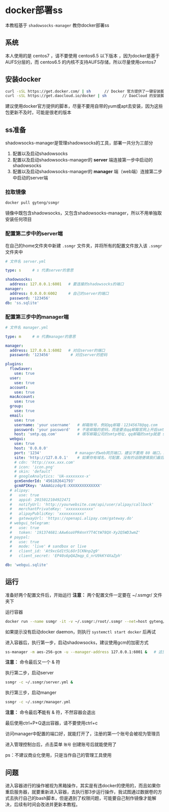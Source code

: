 # docker部署ss

本教程基于 `shadowsocks-manager` 教你docker部署ss

## 系统

本人使用的是 centos7 ，请不要使用 centos6.5 以下版本 ，因为docker是基于AUFS分层的，而 centos6.5 的内核不支持AUFS存储，所以尽量使用centos7

## 安装docker

```bash
curl -sSL https://get.docker.com/ | sh      // Docker 官方提供了一键安装脚本
curl -sSL https://get.daocloud.io/docker | sh       // DaoCloud 的安装脚本
```

建议使用docker官方提供的脚本，尽量不要用自带的yum或apt去安装，因为这些包更新不及时，可能是很老的版本

## ss准备

shadowsocks-manager是管理shadowsocks的工具，部署一共分为三部分

1. 配置以及启动shadowsocks
2. 配置以及启动shadowsocks-manager的 **server** 端连接第一步中启动的shadowsocks
3. 配置以及启动shadowsocks-manager的 **manager** 端（web端）连接第二步中启动的server端

### 拉取镜像

```bash
docker pull gyteng/ssmgr
```

镜像中既包含shadowsocks，又包含shadowsocks-manager，所以不用单独取安装任何项目

### 配置第二步中的server端

在自己的home文件夹中新建 `.ssmgr` 文件夹，并将所有的配置文件放入该 `.ssmgr` 文件夹中

```yml
# 文件名 server.yml

type: s     # s 代表server的意思

shadowsocks:
  address: 127.0.0.1:6001   # 要连接的shadowsocks的端口
manager:
  address: 0.0.0.0:6002     # 自己的server的端口
  password: '123456'
db: 'ss.sqlite'
```

### 配置第三步中的manager端

```yml
# 文件名 manager.yml

type: m     # m 代表manager的意思

manager:
  address: 127.0.0.1:6002   # 对应server的端口
  password: '123456'         # 对应server的密码

plugins:
  flowSaver:
    use: true
  user:
    use: true
  account:
    use: true
  macAccount:
    use: true
  group:
    use: true
  email:
    use: true
    username: 'your username'   # 邮箱账号，例如qq邮箱：12345678@qq.com
    password: 'your password'   # 不是邮箱的密码，而是要去qq邮箱官网上开启smtp服务，如何开启自行搜索，开启后会有一个随机字符串密码
    host: 'smtp.qq.com'         # 填写邮箱公司的smtp地址，qq邮箱的smtp就是 smtp.qq.com
  webgui:
    use: true
    host: '0.0.0.0'
    port: '1234'               # manager的web网页端口，建议不要用 80 端口，50000以上的端口较好
    site: 'http://127.0.0.1'    # 如果你有域名，可配置，没有的话随便填我们最后会通过 ip + port 来访问网页
    # cdn: 'http://xxx.xxx.com'
    # icon: 'icon.png'
    # skin: 'default'
    # googleAnalytics: 'UA-xxxxxxxx-x'
    gcmSenderId: '456102641793'
    gcmAPIKey: 'AAAAGzzdqrE:XXXXXXXXXXXXXX'
  # alipay:
  #   use: true
  #   appid: 2015012104922471
  #   notifyUrl: 'http://yourwebsite.com/api/user/alipay/callback'
  #   merchantPrivateKey: 'xxxxxxxxxxxx'
  #   alipayPublicKey: 'xxxxxxxxxxx'
  #   gatewayUrl: 'https://openapi.alipay.com/gateway.do'
  # webgui_telegram:
  #   use: true
  #   token: '191374681:AAw6oaVPR4nnY7T4CtW78QX-Xy2Q5WD3wmZ'
  # paypal:
  #   use: true
  #   mode: 'live' # sandbox or live
  #   client_id: 'At9xcGd1t5L6OrICKNnp2g9'
  #   client_secret: 'EP40s6pQAZmqp_G_nrU9kKY4XaZph'

db: 'webgui.sqlite'
```

## 运行

准备好两个配置文件后，开始运行
**注意：** 两个配置文件一定要在 ~/.ssmgr/ 文件夹下

运行容器

```bash
docker run --name ssmgr -it -v ~/.ssmgr:/root/.ssmgr --net=host gyteng/ssmgr bash
```

如果提示没有启动docker daemon，则执行 `systemctl start docker` 后再试

进入容器后，执行第一步，启动shadowsocks，建议使用gcm的加密方式

```bash
ss-manager -m aes-256-gcm -u --manager-address 127.0.0.1:6001 &   # 这里的 6001 就是 server.yml 文件中配置的 shadowsocks 的端口
```

**注意：** 命令最后又一个 & 符

执行第二步，启动server

```bash
ssmgr -c ~/.ssmgr/server.yml &
```

执行第三步，启动manger

```bash
ssmgr -c ~/.ssmgr/manager.yml
```

**注意：** 命令最后**不**能有 & 符，不然容器会退出

最后使用ctrl+P+Q退出容器，请不要使用ctrl+c

访问manager中配置的端口好，就能打开了，注册的第一个账号会被视为管理员

进入管理控制台后，点击菜单 `账号` 创建账号后就能使用了

ps：不建议商业化使用，只是当作自己的管理工具使用

## 问题

进入容器进行的操作被视为黑箱操作，其实是有违docker的使用的，而且如果你重启服务器，就要重新进入容器，去执行那3步运行操作，我试图通过数据卷的方式去执行自己的bash脚本，但是遇到了权限问题，可能要自己制作镜像才能解决，后续有时间会改进并更新本教程。
